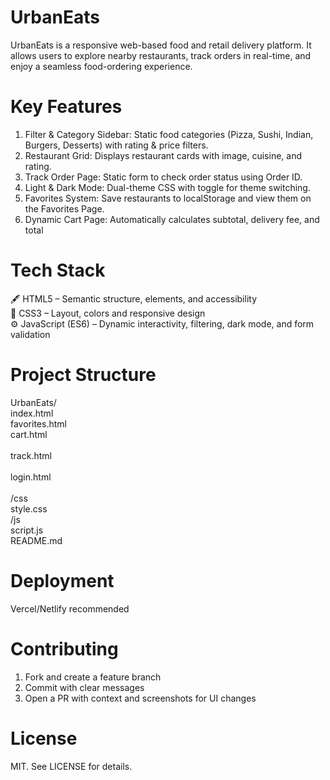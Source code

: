 # UrbanEats 
UrbanEats is a responsive web-based food and retail delivery platform. It allows users to explore nearby restaurants, track orders in real-time, and enjoy a seamless food-ordering experience.
# Key Features
1. Filter & Category Sidebar: Static food categories (Pizza, Sushi, Indian, Burgers, Desserts) with rating & price filters.<br>
2. Restaurant Grid: Displays restaurant cards with image, cuisine, and rating.<br>
3. Track Order Page: Static form to check order status using Order ID.<br>
4. Light & Dark Mode: Dual-theme CSS with toggle for theme switching.<br>
5. Favorites System: Save restaurants to localStorage and view them on the Favorites Page.<br>
6. Dynamic Cart Page: Automatically calculates subtotal, delivery fee, and total<br>
# Tech Stack
🖋️ HTML5 – Semantic structure, elements, and accessibility<br>
🎨 CSS3 – Layout, colors and responsive design<br>
⚙️ JavaScript (ES6) – Dynamic interactivity, filtering, dark mode, and form validation<br>
# Project Structure

UrbanEats/<br>
  index.html<br> 
  favorites.html <br>
  cart.html <br>        
  track.html  <br>  
  login.html<br>   
/css<br>
   style.css <br>
/js<br>
   script.js<br>
README.md  <br>          

# Deployment
Vercel/Netlify recommended
# Contributing
1. Fork and create a feature branch<br>
2. Commit with clear messages<br>
3. Open a PR with context and screenshots for UI changes<br>
# License
MIT. See LICENSE for details.

